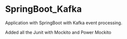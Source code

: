 # SpringBoot_Kafka
Application with SpringBoot with Kafka event processing.

Added all the Junit with Mockito and Power Mockito